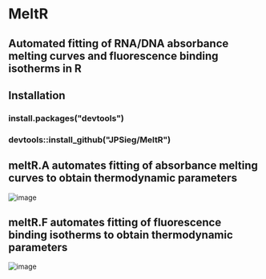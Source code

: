 # MeltR
## Automated fitting of RNA/DNA absorbance melting curves and fluorescence binding isotherms in R

## Installation

### install.packages("devtools")
### devtools::install_github("JPSieg/MeltR")

## meltR.A automates fitting of absorbance melting curves to obtain thermodynamic parameters

![image](https://user-images.githubusercontent.com/63312483/81453339-4db34d00-9157-11ea-9860-df0e99ca46fe.png)

## meltR.F automates fitting of fluorescence binding isotherms to obtain thermodynamic parameters

![image](https://user-images.githubusercontent.com/63312483/81453372-66236780-9157-11ea-8295-7d878956cd4b.png)

